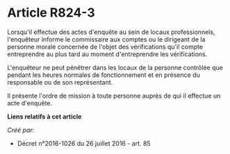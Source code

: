 # Article R824-3

Lorsqu'il effectue des actes d'enquête au sein de locaux professionnels, l'enquêteur informe le commissaire aux comptes ou le
dirigeant de la personne morale concernée de l'objet des vérifications qu'il compte entreprendre au plus tard au moment
d'entreprendre les vérifications. 

L'enquêteur ne peut pénétrer dans les locaux de la personne contrôlée que pendant les heures normales de fonctionnement et en
présence du responsable ou de son représentant. 

Il présente l'ordre de mission à toute personne auprès de qui il effectue un acte d'enquête.

**Liens relatifs à cet article**

_Créé par_:

  - Décret n°2016-1026 du 26 juillet 2016 - art. 85
